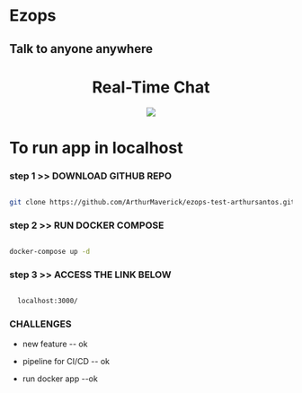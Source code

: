 # Ezops

## Talk to anyone anywhere 

<h1 align="center">Real-Time Chat  </h1>
<div align="center">
  <image src="https://github.com/ArthurMaverick/ezops-test-arthursantos/blob/dev/docs/images/26FPJGjhefSJuaRhu.gif"/>
</div>

# To run app in localhost 
### step 1   >>     DOWNLOAD GITHUB REPO
  ```bash

  git clone https://github.com/ArthurMaverick/ezops-test-arthursantos.git .
  ```

  ### step 2  >>    RUN DOCKER COMPOSE
  ```bash

  docker-compose up -d
```

### step 3   >>    ACCESS THE LINK BELOW
```bash

  localhost:3000/
```


### CHALLENGES

- new feature -- ok

- pipeline for CI/CD -- ok

- run docker app --ok